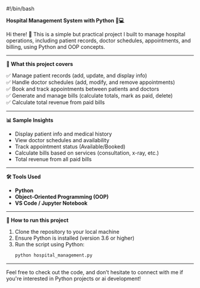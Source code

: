 #!/bin/bash

**Hospital Management System with Python 🏥💻**

Hi there! 👋
This is a simple but practical project I built to manage hospital operations, including patient records, doctor schedules, appointments, and billing, using Python and OOP concepts.

---

**📌 What this project covers**

✅ Manage patient records (add, update, and display info)  
✅ Handle doctor schedules (add, modify, and remove appointments)  
✅ Book and track appointments between patients and doctors  
✅ Generate and manage bills (calculate totals, mark as paid, delete)  
✅ Calculate total revenue from paid bills

---

**📊 Sample Insights**

- Display patient info and medical history  
- View doctor schedules and availability  
- Track appointment status (Available/Booked)  
- Calculate bills based on services (consultation, x-ray, etc.)  
- Total revenue from all paid bills

---

**🛠️ Tools Used**

- **Python**  
- **Object-Oriented Programming (OOP)**  
- **VS Code / Jupyter Notebook**

---

**📁 How to run this project**

1. Clone the repository to your local machine  
2. Ensure Python is installed (version 3.6 or higher)  
3. Run the script using Python:  
   ```bash
   python hospital_management.py
   ```

---
Feel free to check out the code, and don’t hesitate to connect with me if you're interested in Python projects or ai development!
